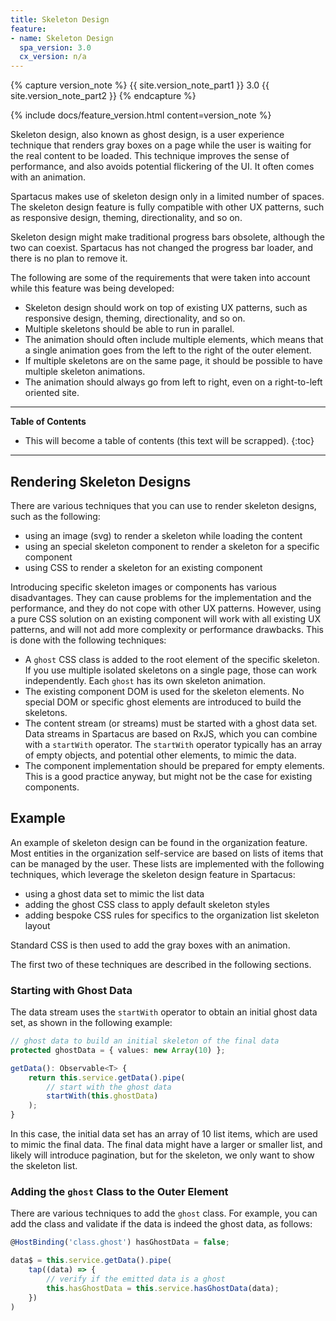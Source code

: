 ```yaml
---
title: Skeleton Design
feature:
- name: Skeleton Design
  spa_version: 3.0
  cx_version: n/a
---
```


{% capture version_note %}
{{ site.version_note_part1 }} 3.0 {{ site.version_note_part2 }}
{% endcapture %}

{% include docs/feature_version.html content=version_note %}

Skeleton design, also known as ghost design, is a user experience technique that renders gray boxes on a page while the user is waiting for the real content to be loaded. This technique improves the sense of performance, and also avoids potential flickering of the UI. It often comes with an animation.

Spartacus makes use of skeleton design only in a limited number of spaces. The skeleton design feature is fully compatible with other UX patterns, such as responsive design, theming, directionality, and so on.

Skeleton design might make traditional progress bars obsolete, although the two can coexist. Spartacus has not changed the progress bar loader, and there is no plan to remove it.

The following are some of the requirements that were taken into account while this feature was being developed:

- Skeleton design should work on top of existing UX patterns, such as responsive design, theming, directionality, and so on.
- Multiple skeletons should be able to run in parallel.
- The animation should often include multiple elements, which means that a single animation goes from the left to the right of the outer element.
- If multiple skeletons are on the same page, it should be possible to have multiple skeleton animations.
- The animation should always go from left to right, even on a right-to-left oriented site.

***

**Table of Contents**

- This will become a table of contents (this text will be scrapped).
{:toc}

***

## Rendering Skeleton Designs

There are various techniques that you can use to render skeleton designs, such as the following:

- using an image (svg) to render a skeleton while loading the content
- using an special skeleton component to render a skeleton for a specific component
- using CSS to render a skeleton for an existing component

Introducing specific skeleton images or components has various disadvantages. They can cause problems for the implementation and the performance, and they do not cope with other UX patterns. However, using a pure CSS solution on an existing component will work with all existing UX patterns, and will not add more complexity or performance drawbacks. This is done with the following techniques:

- A `ghost` CSS class is added to the root element of the specific skeleton. If you use multiple isolated skeletons on a single page, those can work independently. Each `ghost` has its own skeleton animation.
- The existing component DOM is used for the skeleton elements. No special DOM or specific ghost elements are introduced to build the skeletons.
- The content stream (or streams) must be started with a ghost data set. Data streams in Spartacus are based on RxJS, which you can combine with a `startWith` operator. The `startWith` operator typically has an array of empty objects, and potential other elements, to mimic the data.
- The component implementation should be prepared for empty elements. This is a good practice anyway, but might not be the case for existing components.

## Example

An example of skeleton design can be found in the organization feature. Most entities in the organization self-service are based on lists of items that can be managed by the user. These lists are implemented with the following techniques, which leverage the skeleton design feature in Spartacus:

- using a ghost data set to mimic the list data
- adding the ghost CSS class to apply default skeleton styles
- adding bespoke CSS rules for specifics to the organization list skeleton layout

Standard CSS is then used to add the gray boxes with an animation.

The first two of these techniques are described in the following sections.

### Starting with Ghost Data

The data stream uses the `startWith` operator to obtain an initial ghost data set, as shown in the following example:

```ts
// ghost data to build an initial skeleton of the final data
protected ghostData = { values: new Array(10) };

getData(): Observable<T> {
    return this.service.getData().pipe(
        // start with the ghost data
        startWith(this.ghostData)
    );
}
```

In this case, the initial data set has an array of 10 list items, which are used to mimic the final data. The final data might have a larger or smaller list, and likely will introduce pagination, but for the skeleton, we only want to show the skeleton list.

### Adding the `ghost` Class to the Outer Element

There are various techniques to add the `ghost` class. For example, you can add the class and validate if the data is indeed the ghost data, as follows:

```ts
@HostBinding('class.ghost') hasGhostData = false;

data$ = this.service.getData().pipe(
    tap((data) => {
        // verify if the emitted data is a ghost
        this.hasGhostData = this.service.hasGhostData(data);
    })
)
```
